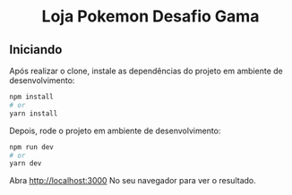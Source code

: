 <h1 align="center">Loja Pokemon Desafio Gama</h1>

## Iniciando

Após realizar o clone, instale as dependências do projeto em ambiente de desenvolvimento:

```bash
npm install
# or
yarn install
```

Depois, rode o projeto em ambiente de desenvolvimento:

```bash
npm run dev
# or
yarn dev
```

Abra [http://localhost:3000](http://localhost:3000) No seu navegador para ver o resultado.